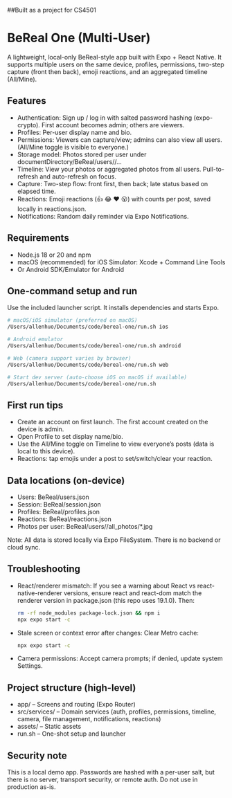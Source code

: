 ##Built as a project for CS4501

# BeReal One (Multi-User)

A lightweight, local-only BeReal-style app built with Expo + React Native. It supports multiple users on the same device, profiles, permissions, two-step capture (front then back), emoji reactions, and an aggregated timeline (All/Mine).

## Features
- Authentication: Sign up / log in with salted password hashing (expo-crypto). First account becomes admin; others are viewers.
- Profiles: Per-user display name and bio.
- Permissions: Viewers can capture/view; admins can also view all users. (All/Mine toggle is visible to everyone.)
- Storage model: Photos stored per user under documentDirectory/BeReal/users/<userId>/...
- Timeline: View your photos or aggregated photos from all users. Pull-to-refresh and auto-refresh on focus.
- Capture: Two-step flow: front first, then back; late status based on elapsed time.
- Reactions: Emoji reactions (👍 😂 ❤️ 😮) with counts per post, saved locally in reactions.json.
- Notifications: Random daily reminder via Expo Notifications.

## Requirements
- Node.js 18 or 20 and npm
- macOS (recommended) for iOS Simulator: Xcode + Command Line Tools
- Or Android SDK/Emulator for Android

## One-command setup and run
Use the included launcher script. It installs dependencies and starts Expo.

```bash
# macOS/iOS simulator (preferred on macOS)
/Users/allenhuo/Documents/code/bereal-one/run.sh ios

# Android emulator
/Users/allenhuo/Documents/code/bereal-one/run.sh android

# Web (camera support varies by browser)
/Users/allenhuo/Documents/code/bereal-one/run.sh web

# Start dev server (auto-choose iOS on macOS if available)
/Users/allenhuo/Documents/code/bereal-one/run.sh
```

## First run tips
- Create an account on first launch. The first account created on the device is admin.
- Open Profile to set display name/bio.
- Use the All/Mine toggle on Timeline to view everyone’s posts (data is local to this device).
- Reactions: tap emojis under a post to set/switch/clear your reaction.

## Data locations (on-device)
- Users: BeReal/users.json
- Session: BeReal/session.json
- Profiles: BeReal/profiles.json
- Reactions: BeReal/reactions.json
- Photos per user: BeReal/users/<userId>/all_photos/*.jpg

Note: All data is stored locally via Expo FileSystem. There is no backend or cloud sync.

## Troubleshooting
- React/renderer mismatch: If you see a warning about React vs react-native-renderer versions, ensure react and react-dom match the renderer version in package.json (this repo uses 19.1.0). Then:
  ```bash
  rm -rf node_modules package-lock.json && npm i
  npx expo start -c
  ```
- Stale screen or context error after changes: Clear Metro cache:
  ```bash
  npx expo start -c
  ```
- Camera permissions: Accept camera prompts; if denied, update system Settings.

## Project structure (high-level)
- app/ – Screens and routing (Expo Router)
- src/services/ – Domain services (auth, profiles, permissions, timeline, camera, file management, notifications, reactions)
- assets/ – Static assets
- run.sh – One-shot setup and launcher

## Security note
This is a local demo app. Passwords are hashed with a per-user salt, but there is no server, transport security, or remote auth. Do not use in production as-is.



